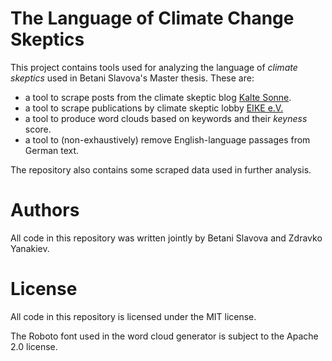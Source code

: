 # The Language of Climate Change Skeptics
This project contains tools used for analyzing the language of *climate skeptics* used in Betani Slavova's Master thesis. These are:
* a tool to scrape posts from the climate skeptic blog [Kalte Sonne](https://kaltesonne.de/).
* a tool to scrape publications by climate skeptic lobby [EIKE e.V.](https://www.eike-klima-energie.eu/)
* a tool to produce word clouds based on keywords and their *keyness* score.
* a tool to (non-exhaustively) remove English-language passages from German text.

The repository also contains some scraped data used in further analysis.

# Authors
All code in this repository was written jointly by Betani Slavova and Zdravko Yanakiev.

# License
All code in this repository is licensed under the MIT license.

The Roboto font used in the word cloud generator is subject to the Apache 2.0 license.

